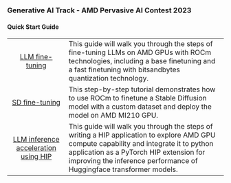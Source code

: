 ### Generative AI Track - AMD Pervasive AI Contest 2023

#### Quick Start Guide 

<table style="width:100%">

<tr>
<td align="center"><a href="./01-LLM_Fine-tuning/">LLM fine-tuning</a></td>
<td>
This guide will walk you through the steps of fine-tuning LLMs on AMD GPUs with ROCm technologies, including a base finetuning and a fast finetuning with bitsandbytes quantization technology. 
</td>
</tr>

<tr>
<td align="center"><a href="./02-SD_Fine-tuning/">SD fine-tuning</a></td>
<td>
This step-by-step tutorial demonstrates how to use ROCm to finetune a Stable Diffusion model with a custom dataset and deploy the model on AMD MI210 GPU. 
</td>
</tr>

<tr>
<td align="center"><a href="./03-HIP_LLM_Acceleration/">LLM inference acceleration using HIP</a></td>
<td>
This guide will walk you through the steps of writing a HIP application to explore AMD GPU compute capability and integrate it to python application as a PyTorch HIP extension for improving the inference performance of Huggingface transformer models.
</td>
</tr>

</table>
